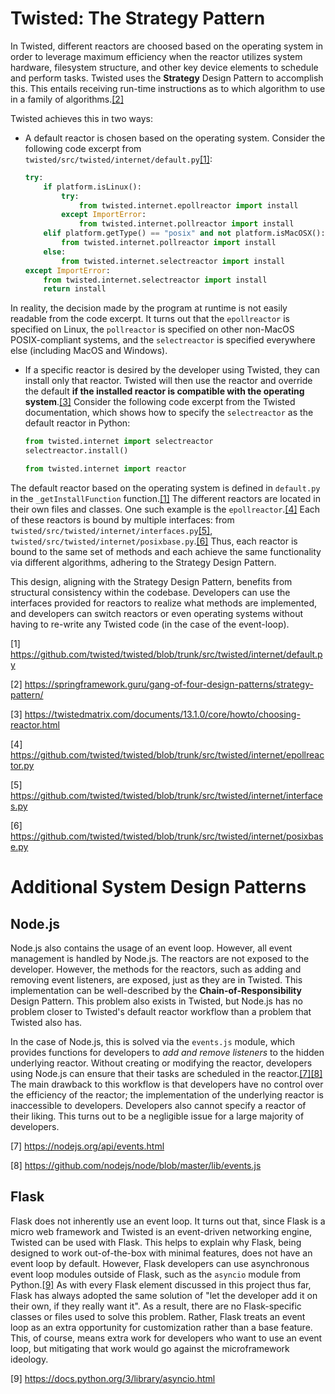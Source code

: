 # Twisted: The Strategy Pattern

In Twisted, different reactors are choosed based on the operating system in order to leverage maximum efficiency when the reactor utilizes system hardware, filesystem structure, and other key device elements to schedule and perform tasks. Twisted uses the **Strategy** Design Pattern to accomplish this. This entails receiving run-time instructions as to which algorithm to use in a family of algorithms.[[2]](#2)

Twisted achieves this in two ways:
- A default reactor is chosen based on the operating system. Consider the following code excerpt from `twisted/src/twisted/internet/default.py`[[1]](#1):
	```python
	try:
		if platform.isLinux():
			try:
				from twisted.internet.epollreactor import install
			except ImportError:
				from twisted.internet.pollreactor import install
		elif platform.getType() == "posix" and not platform.isMacOSX():
			from twisted.internet.pollreactor import install
		else:
			from twisted.internet.selectreactor import install
	except ImportError:
		from twisted.internet.selectreactor import install
		return install
	```
In reality, the decision made by the program at runtime is not easily readable from the code excerpt. It turns out that the `epollreactor` is specified on Linux, the `pollreactor` is specified on other non-MacOS POSIX-compliant systems, and the `selectreactor` is specified everywhere else (including MacOS and Windows).

- If a specific reactor is desired by the developer using Twisted, they can install only that reactor. Twisted will then use the reactor and override the default **if the installed reactor is compatible with the operating system**.[[3]](#3) Consider the following code excerpt from the Twisted documentation, which shows how to specify the `selectreactor` as the default reactor in Python:
	```python
	from twisted.internet import selectreactor
	selectreactor.install()

	from twisted.internet import reactor
	```

The default reactor based on the operating system is defined in `default.py` in the `_getInstallFunction` function.[[1]](#1) The different reactors are located in their own files and classes. One such example is the `epollreactor`.[[4]](#4) Each of these reactors is bound by multiple interfaces: from `twisted/src/twisted/internet/interfaces.py`[[5]](#5), `twisted/src/twisted/internet/posixbase.py`.[[6]](#6) Thus, each reactor is bound to the same set of methods and each achieve the same functionality via different algorithms, adhering to the Strategy Design Pattern.

This design, aligning with the Strategy Design Pattern, benefits from structural consistency within the codebase. Developers can use the interfaces provided for reactors to realize what methods are implemented, and developers can switch reactors or even operating systems without having to re-write any Twisted code (in the case of the event-loop).

<a id="1">[1]</a>
https://github.com/twisted/twisted/blob/trunk/src/twisted/internet/default.py

<a id="2">[2]</a>
https://springframework.guru/gang-of-four-design-patterns/strategy-pattern/

<a id="3">[3]</a>
https://twistedmatrix.com/documents/13.1.0/core/howto/choosing-reactor.html

<a id="4">[4]</a>
https://github.com/twisted/twisted/blob/trunk/src/twisted/internet/epollreactor.py

<a id="5">[5]</a>
https://github.com/twisted/twisted/blob/trunk/src/twisted/internet/interfaces.py

<a id="6">[6]</a>
https://github.com/twisted/twisted/blob/trunk/src/twisted/internet/posixbase.py

# Additional System Design Patterns

## Node.js

Node.js also contains the usage of an event loop. However, all event management is handled by Node.js. The reactors are not exposed to the developer. However, the methods for the reactors, such as adding and removing event listeners, are exposed, just as they are in Twisted. This implementation can be well-described by the **Chain-of-Responsibility** Design Pattern. This problem also exists in Twisted, but Node.js has no problem closer to Twisted's default reactor workflow than a problem that Twisted also has.

In the case of Node.js, this is solved via the `events.js` module, which provides functions for developers to *add and remove listeners* to the hidden underlying reactor. Without creating or modifying the reactor, developers using Node.js can ensure that their tasks are scheduled in the reactor.[[7]](#7)[[8]](#8) The main drawback to this workflow is that developers have no control over the efficiency of the reactor; the implementation of the underlying reactor is inaccessible to developers. Developers also cannot specify a reactor of their liking. This turns out to be a negligible issue for a large majority of developers.

<a id="7">[7]</a>
https://nodejs.org/api/events.html

<a id="8">[8]</a>
https://github.com/nodejs/node/blob/master/lib/events.js

## Flask

Flask does not inherently use an event loop. It turns out that, since Flask is a micro web framework and Twisted is an event-driven networking engine, Twisted can be used with Flask. This helps to explain why Flask, being designed to work out-of-the-box with minimal features, does not have an event loop by default. However, Flask developers can use asynchronous event loop modules outside of Flask, such as the `asyncio` module from Python.[[9]](#9) As with every Flask element discussed in this project thus far, Flask has always adopted the same solution of "let the developer add it on their own, if they really want it". As a result, there are no Flask-specific classes or files used to solve this problem. Rather, Flask treats an event loop as an extra opportunity for customization rather than a base feature. This, of course, means extra work for developers who want to use an event loop, but mitigating that work would go against the microframework ideology.

<a id="9">[9]</a>
https://docs.python.org/3/library/asyncio.html
